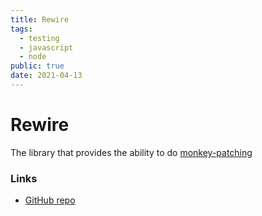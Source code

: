 ```yaml
---
title: Rewire
tags:
  - testing
  - javascript
  - node
public: true
date: 2021-04-13
---
```


# Rewire

The library that provides the ability to do [monkey-patching](monkey-patching.md)

### Links

* [GitHub repo](https://github.com/jhnns/rewire)
